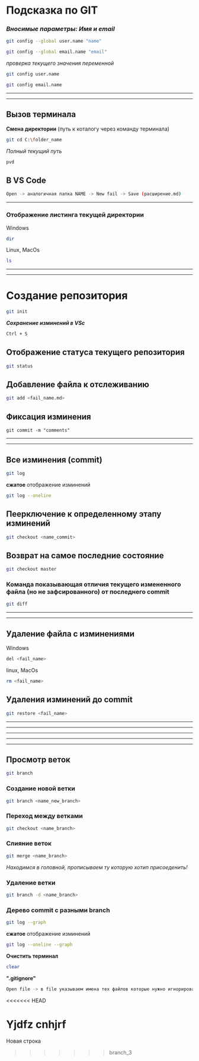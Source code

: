 # Подсказка по GIT

### *Вносимые параметры: Имя и email*
```sh
git config --global user.name "name"
```
```sh
git config --global email.name "email"
```
*проверка текущего значения переменной*
```sh
git config user.name
```
```sh
git config email.name
```
---
---
## Вызов терминала

**Смена директории** (путь к коталогу через команду терминала)
```sh
git cd C:\folder_name
```
*Полный текущий путь*
```sh
pvd
```

## В VS Code
```sh
Open -> аналогичная папка NAME -> New fail -> Save (расширение.md)
```
---
### Отображение листинга текущей директории

Windows
```sh
dir
```
Linux, MacOs
```sh
ls
```
---
---
# Создание репозитория
```sh
git init
```
__*Сохранение изминений в VSc*__
```sh
Ctrl + S
```
## Отображение статуса текущего репозитория
```sh
git status
```
## Добавление файла к отслеживанию
```sh
git add <fail_name.md>
```
## Фиксация изминения
```
git commit -m "comments"
```
---
---
## Все изминения (commit)
```sh
git log
```
**сжатое** отображение изминений
```sh
git log --oneline
```
## Пеерключение к определенному этапу изминений
```sh
git checkout <name_commit>
```
## Возврат на самое последние состояние
```sh
git checkout master
```
### Команда показывающая **отличия текущего измененного файла (но не зафсированного) от последнего commit** 
```sh
git diff
```
---
---
## Удаление файла с изминениями
Windows
```sh
del <fail_name>
```
linux, MacOs
```sh
rm <fail_name>
```
## Удаления изминений до commit
```sh
git restore <fail_name>
```

---
---
---
---
---

## Просмотр веток 
```sh
git branch
```
### Создание новой ветки
```sh
git branch <name_new_branch>
```
### Переход между ветками
```sh
git checkout <name_branch>
```
### Слияние веток 
```sh
git merge <name_branch>
```
*Находимся в головной, прописываем ту которую хотип присоеденить!*

### Удаление ветки
```sh
git branch -d <name_branch>
```
### Дерево commit с разными branch
```sh
git log --graph
```
**сжатое** отображение изминений
```sh
git log --oneline --graph
```

**Очистить терминал**
```sh
clear
```
**".gitignore"**
```sh
Open file -> в file указываем имена тех файлов которые нужно игнорировать -> add .gitignore -> git commit
```
<<<<<<< HEAD



Yjdfz cnhjrf
=======
Новая строка
>>>>>>> branch_3
